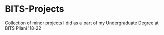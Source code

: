 # BITS-Projects
Collection of minor projects I did as a part of my Undergraduate Degree at BITS Pilani '18-22
